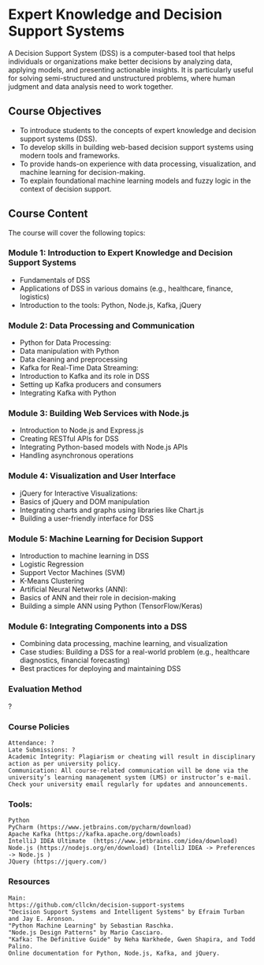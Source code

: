 # Expert Knowledge and Decision Support Systems 

A Decision Support System (DSS) is a computer-based tool that helps individuals or organizations make better decisions by analyzing data, applying models, and presenting actionable insights. It is particularly useful for solving semi-structured and unstructured problems, where human judgment and data analysis need to work together.

## Course Objectives
* To introduce students to the concepts of expert knowledge and decision support systems (DSS).
* To develop skills in building web-based decision support systems using modern tools and frameworks.
* To provide hands-on experience with data processing, visualization, and machine learning for decision-making.
* To explain foundational machine learning models and fuzzy logic in the context of decision support.

## Course Content
The course will cover the following topics:
### Module 1: Introduction to Expert Knowledge and Decision Support Systems
* Fundamentals of DSS
* Applications of DSS in various domains (e.g., healthcare, finance, logistics)
* Introduction to the tools: Python, Node.js, Kafka, jQuery

### Module 2: Data Processing and Communication
* Python for Data Processing:
* Data manipulation with Python
* Data cleaning and preprocessing
* Kafka for Real-Time Data Streaming:
* Introduction to Kafka and its role in DSS
* Setting up Kafka producers and consumers
* Integrating Kafka with Python

### Module 3: Building Web Services with Node.js
* Introduction to Node.js and Express.js
* Creating RESTful APIs for DSS
* Integrating Python-based models with Node.js APIs
* Handling asynchronous operations

### Module 4: Visualization and User Interface
* jQuery for Interactive Visualizations:
* Basics of jQuery and DOM manipulation
* Integrating charts and graphs using libraries like Chart.js
* Building a user-friendly interface for DSS

### Module 5: Machine Learning for Decision Support
* Introduction to machine learning in DSS
* Logistic Regression
* Support Vector Machines (SVM)
* K-Means Clustering
* Artificial Neural Networks (ANN):
* Basics of ANN and their role in decision-making
* Building a simple ANN using Python (TensorFlow/Keras)

### Module 6: Integrating Components into a DSS
* Combining data processing, machine learning, and visualization
* Case studies: Building a DSS for a real-world problem (e.g., healthcare diagnostics, financial forecasting)
* Best practices for deploying and maintaining DSS

### Evaluation Method
?

### Course Policies
    Attendance: ?
    Late Submissions: ?
    Academic Integrity: Plagiarism or cheating will result in disciplinary action as per university policy.
    Communication: All course-related communication will be done via the university’s learning management system (LMS) or instructor’s e-mail. Check your university email regularly for updates and announcements.

### Tools:
    Python
    PyCharm (https://www.jetbrains.com/pycharm/download)
    Apache Kafka (https://kafka.apache.org/downloads)
    IntelliJ IDEA Ultimate  (https://www.jetbrains.com/idea/download)
    Node.js (https://nodejs.org/en/download) (IntelliJ IDEA -> Preferences -> Node.js )
    JQuery (https://jquery.com/)
   
### Resources
    Main:
    https://github.com/cllckn/decision-support-systems
    "Decision Support Systems and Intelligent Systems" by Efraim Turban and Jay E. Aronson.
    "Python Machine Learning" by Sebastian Raschka.
    "Node.js Design Patterns" by Mario Casciaro.
    "Kafka: The Definitive Guide" by Neha Narkhede, Gwen Shapira, and Todd Palino.
    Online documentation for Python, Node.js, Kafka, and jQuery.

